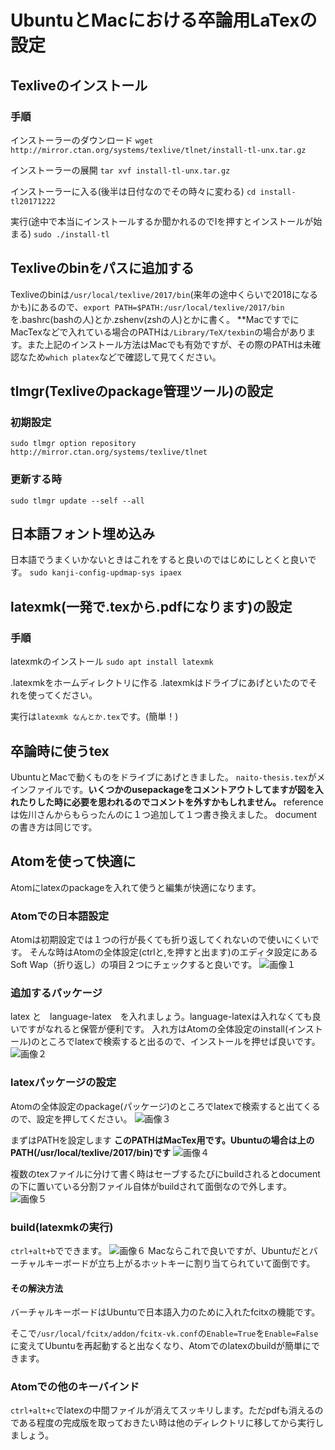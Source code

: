 # UbuntuとMacにおける卒論用LaTexの設定
## Texliveのインストール
### 手順
インストーラーのダウンロード
`wget http://mirror.ctan.org/systems/texlive/tlnet/install-tl-unx.tar.gz`

インストーラーの展開
`tar xvf install-tl-unx.tar.gz`

インストーラーに入る(後半は日付なのでその時々に変わる)
`cd install-tl20171222`

実行(途中で本当にインストールするか聞かれるのでIを押すとインストールが始まる)
`sudo ./install-tl`

## Texliveのbinをパスに追加する
Texliveのbinは`/usr/local/texlive/2017/bin`(来年の途中くらいで2018になるかも)にあるので、`export PATH=$PATH:/usr/local/texlive/2017/bin`を.bashrc(bashの人)とか.zshenv(zshの人)とかに書く。
**MacですでにMacTexなどで入れている場合のPATHは`/Library/TeX/texbin`の場合があります。また上記のインストール方法はMacでも有効ですが、その際のPATHは未確認なため`which platex`などで確認して見てください。

## tlmgr(Texliveのpackage管理ツール)の設定

### 初期設定
`sudo tlmgr option repository http://mirror.ctan.org/systems/texlive/tlnet`

### 更新する時
`sudo tlmgr update --self --all`

## 日本語フォント埋め込み
日本語でうまくいかないときはこれをすると良いのではじめにしとくと良いです。
`sudo kanji-config-updmap-sys ipaex`

## latexmk(一発で.texから.pdfになります)の設定

### 手順
latexmkのインストール
`sudo apt install latexmk`

.latexmkをホームディレクトリに作る
.latexmkはドライブにあげといたのでそれを使ってください。

実行は`latexmk なんとか.tex`です。(簡単！)

## 卒論時に使うtex
UbuntuとMacで動くものをドライブにあげときました。
`naito-thesis.tex`がメインファイルです。**いくつかのusepackageをコメントアウトしてますが図を入れたりした時に必要を思われるのでコメントを外すかもしれません。**
referenceは佐川さんからもらったんのに１つ追加して１つ書き換えました。
documentの書き方は同じです。

## Atomを使って快適に
Atomにlatexのpackageを入れて使うと編集が快適になります。

### Atomでの日本語設定
Atomは初期設定では１つの行が長くても折り返してくれないので使いにくいです。
そんな時はAtomの全体設定(ctrlと,を押すと出ます)のエディタ設定にあるSoft Wap（折り返し）の項目２つにチェックすると良いです。
![画像１](1.png)

### 追加するパッケージ
latex と　language-latex　を入れましょう。language-latexは入れなくても良いですがなれると保管が便利です。
入れ方はAtomの全体設定のinstall(インストール)のところでlatexで検索すると出るので、インストールを押せば良いです。
![画像２](2.png)

### latexパッケージの設定
Atomの全体設定のpackage(パッケージ)のところでlatexで検索すると出てくるので、設定を押してください。
![画像３](3.png)

まずはPATHを設定します
**このPATHはMacTex用です。Ubuntuの場合は上のPATH(/usr/local/texlive/2017/bin)です**
![画像４](4.png)

複数のtexファイルに分けて書く時はセーブするたびにbuildされるとdocumentの下に置いている分割ファイル自体がbuildされて面倒なので外します。
![画像５](5.png)

### build(latexmkの実行)
`ctrl+alt+b`でできます。
![画像６](6.png)
Macならこれで良いですが、Ubuntuだとバーチャルキーボードが立ち上がるホットキーに割り当てられていて面倒です。

#### その解決方法
バーチャルキーボードはUbuntuで日本語入力のために入れたfcitxの機能です。

そこで`/usr/local/fcitx/addon/fcitx-vk.conf`の`Enable=True`を`Enable=False`に変えてUbuntuを再起動すると出なくなり、Atomでのlatexのbuildが簡単にできます。

### Atomでの他のキーバインド
`ctrl+alt+c`でlatexの中間ファイルが消えてスッキリします。ただpdfも消えるのである程度の完成版を取っておきたい時は他のディレクトリに移してから実行しましょう。
